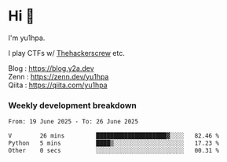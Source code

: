 # Hi 👋

I'm yu1hpa.

I play CTFs w/ [Thehackerscrew](https://www.thehackerscrew.team/) etc.

Blog : https://blog.y2a.dev  
Zenn : https://zenn.dev/yu1hpa  
Qiita : https://qiita.com/yu1hpa  

### Weekly development breakdown

<!--START_SECTION:waka-->

```txt
From: 19 June 2025 - To: 26 June 2025

V        26 mins         ████████████████████▓░░░░   82.46 %
Python   5 mins          ████▒░░░░░░░░░░░░░░░░░░░░   17.23 %
Other    0 secs          ░░░░░░░░░░░░░░░░░░░░░░░░░   00.31 %
```

<!--END_SECTION:waka-->

